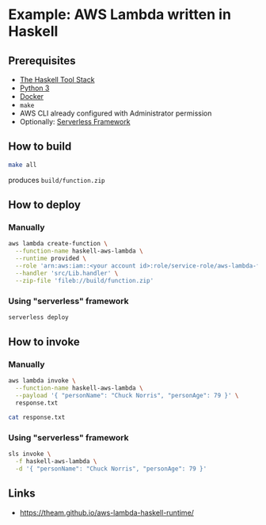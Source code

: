 # Example: AWS Lambda written in Haskell

## Prerequisites

- [The Haskell Tool Stack](https://docs.haskellstack.org/en/stable/GUIDE/)
- [Python 3](https://www.python.org/downloads/)
- [Docker](https://www.docker.com/community-edition)
- `make`
- AWS CLI already configured with Administrator permission
- Optionally: [Serverless Framework](https://serverless.com/)

## How to build

```sh
make all
```

produces `build/function.zip`

## How to deploy

### Manually

```sh
aws lambda create-function \
  --function-name haskell-aws-lambda \
  --runtime provided \
  --role 'arn:aws:iam::<your account id>:role/service-role/aws-lambda-function-role' \
  --handler 'src/Lib.handler' \
  --zip-file 'fileb://build/function.zip'
```

### Using "serverless" framework

```sh
serverless deploy
```

## How to invoke

### Manually

```sh
aws lambda invoke \
  --function-name haskell-aws-lambda \
  --payload '{ "personName": "Chuck Norris", "personAge": 79 }' \
  response.txt

cat response.txt
```

### Using "serverless" framework

```sh
sls invoke \
  -f haskell-aws-lambda \
  -d '{ "personName": "Chuck Norris", "personAge": 79 }'
```

## Links

- https://theam.github.io/aws-lambda-haskell-runtime/
